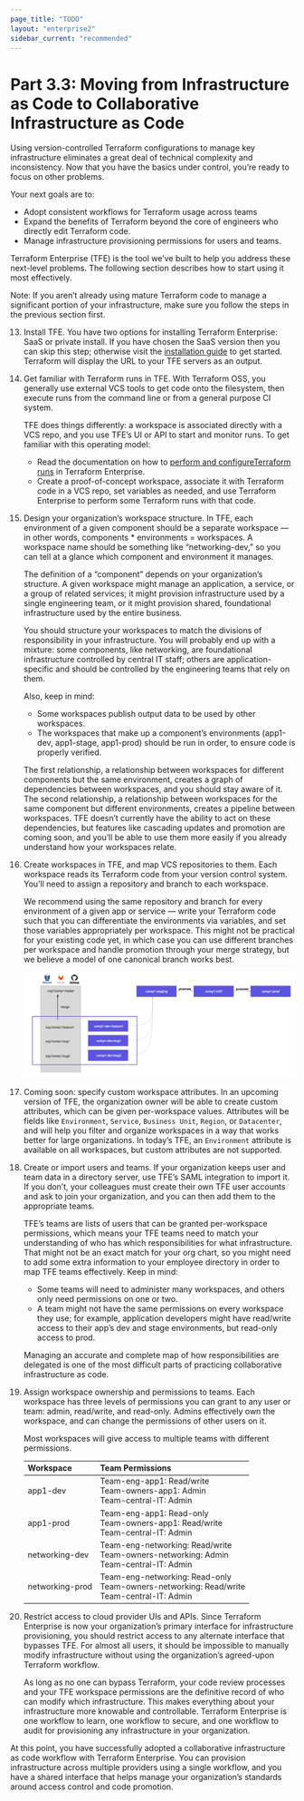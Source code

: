 ```yaml
---
page_title: "TODO"
layout: "enterprise2"
sidebar_current: "recommended"
---
```


# Part 3.3: Moving from Infrastructure as Code to Collaborative Infrastructure as Code

Using version-controlled Terraform configurations to manage key infrastructure eliminates a great deal of technical complexity and inconsistency. Now that you have the basics under control, you’re ready to focus on other problems.

Your next goals are to:

* Adopt consistent workflows for Terraform usage across teams
* Expand the benefits of Terraform beyond the core of engineers who directly edit Terraform code.
* Manage infrastructure provisioning permissions for users and teams.

Terraform Enterprise (TFE) is the tool we’ve built to help you address these next-level problems. The following section describes how to start using it most effectively.

Note: If you aren’t already using mature Terraform code to manage a significant portion of your infrastructure, make sure you follow the steps in the previous section first.

13. Install TFE. You have two options for installing Terraform Enterprise: SaaS or private install. If you have chosen the SaaS version then you can skip this step; otherwise visit the [installation guide](https://github.com/hashicorp/terraform-enterprise-modules/blob/master/INSTALLING.md) to get started. Terraform will display the URL to your TFE servers as an output.

14. Get familiar with Terraform runs in TFE. With Terraform OSS, you generally use external VCS tools to get code onto the filesystem, then execute runs from the command line or from a general purpose CI system.

    TFE does things differently: a workspace is associated directly with a VCS repo, and you use TFE’s UI or API to start and monitor runs. To get familiar with this operating model:

    * Read the documentation on how to [perform and configureTerraform runs](https://www.terraform.io/docs/enterprise-beta/getting-started/runs.html) in Terraform Enterprise.
    * Create a proof-of-concept workspace, associate it with Terraform code in a VCS repo, set variables as needed, and use Terraform Enterprise to perform some Terraform runs with that code.

15. Design your organization’s workspace structure. In TFE, each environment of a given component should be a separate workspace — in other words, components * environments = workspaces. A workspace name should be something like “networking-dev,” so you can tell at a glance which component and environment it manages.

    The definition of a “component” depends on your organization’s structure. A given workspace might manage an application, a service, or a group of related services; it might provision infrastructure used by a single engineering team, or it might provision shared, foundational infrastructure used by the entire business.

    You should structure your workspaces to match the divisions of responsibility in your infrastructure. You will probably end up with a mixture: some components, like networking, are foundational infrastructure controlled by central IT staff; others are application-specific and should be controlled by the engineering teams that rely on them.

    Also, keep in mind:

    * Some workspaces publish output data to be used by other workspaces.
    * The workspaces that make up a component’s environments (app1-dev, app1-stage, app1-prod) should be run in order, to ensure code is properly verified.

    The first relationship, a relationship between workspaces for different components but the same environment, creates a graph of dependencies between workspaces, and you should stay aware of it. The second relationship, a relationship between workspaces for the same component but different environments, creates a pipeline between workspaces. TFE doesn’t currently have the ability to act on these dependencies, but features like cascading updates and promotion are coming soon, and you’ll be able to use them more easily if you already understand how your workspaces relate.

16. Create workspaces in TFE, and map VCS repositories to them. Each workspace reads its Terraform code from your version control system. You’ll need to assign a repository and branch to each workspace.

    We recommend using the same repository and branch for every environment of a given app or service — write your Terraform code such that you can differentiate the environments via variables, and set those variables appropriately per workspace. This might not be practical for your existing code yet, in which case you can use different branches per workspace and handle promotion through your merge strategy, but we believe a model of one canonical branch works best.

    ![diagram](images/image1.png)

17. Coming soon: specify custom workspace attributes. In an upcoming version of TFE, the organization owner will be able to create custom attributes, which can be given per-workspace values. Attributes will be fields like `Environment`, `Service`, `Business Unit`, `Region`, or `Datacenter`, and will help you filter and organize workspaces in a way that works better for large organizations. In today’s TFE, an `Environment` attribute is available on all workspaces, but custom attributes are not supported.

18. Create or import users and teams. If your organization keeps user and team data in a directory server, use TFE’s SAML integration to import it. If you don’t, your colleagues must create their own TFE user accounts and ask to join your organization, and you can then add them to the appropriate teams.

    TFE’s teams are lists of users that can be granted per-workspace permissions, which means your TFE teams need to match your understanding of who has which responsibilities for what infrastructure. That might not be an exact match for your org chart, so you might need to add some extra information to your employee directory in order to map TFE teams effectively. Keep in mind:

    * Some teams will need to administer many workspaces, and others only need permissions on one or two.
    * A team might not have the same permissions on every workspace they use; for example, application developers might have read/write access to their app’s dev and stage environments, but read-only access to prod.

    Managing an accurate and complete map of how responsibilities are delegated is one of the most difficult parts of practicing collaborative infrastructure as code.

19. Assign workspace ownership and permissions to teams. Each workspace has three levels of permissions you can grant to any user or team: admin, read/write, and read-only. Admins effectively own the workspace, and can change the permissions of other users on it.

    Most workspaces will give access to multiple teams with different permissions.

    Workspace       | Team Permissions
    ----------------|-----------------
    app1-dev        | Team-eng-app1: Read/write  <br> Team-owners-app1: Admin  <br> Team-central-IT: Admin
    app1-prod       | Team-eng-app1: Read-only  <br> Team-owners-app1: Read/write  <br> Team-central-IT: Admin
    networking-dev  | Team-eng-networking: Read/write  <br> Team-owners-networking: Admin  <br> Team-central-IT: Admin
    networking-prod | Team-eng-networking: Read-only  <br> Team-owners-networking: Read/write  <br> Team-central-IT: Admin

20. Restrict access to cloud provider UIs and APIs. Since Terraform Enterprise is now your organization’s primary interface for infrastructure provisioning, you should restrict access to any alternate interface that bypasses TFE. For almost all users, it should be impossible to manually modify infrastructure without using the organization’s agreed-upon Terraform workflow.

    As long as no one can bypass Terraform, your code review processes and your TFE workspace permissions are the definitive record of who can modify which infrastructure. This makes everything about your infrastructure more knowable and controllable. Terraform Enterprise is one workflow to learn, one workflow to secure, and one workflow to audit for provisioning any infrastructure in your organization.

At this point, you have successfully adopted a collaborative infrastructure as code workflow with Terraform Enterprise. You can provision infrastructure across multiple providers using a single workflow, and you have a shared interface that helps manage your organization’s standards around access control and code promotion.
